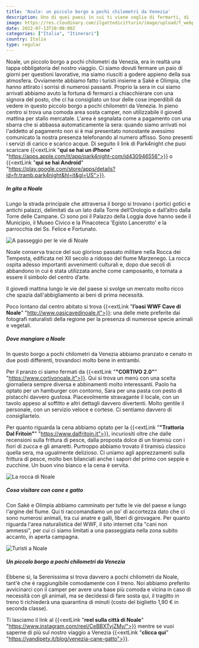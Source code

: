 ```yaml
---
title: 'Noale: un piccolo borgo a pochi chilometri da Venezia'
description: Uno di quei paesi in cui ti viene voglia di fermarti, di fare due parole con la gente del posto, di saperne un po' di più.
image: https://res.cloudinary.com/ilgattodicitturin/image/upload/f_webp,q_auto,w_800,dpr_auto/v1657705481/Articoli/Noale_.jpg
date: 2022-07-13T10:00:00Z
categories: ["Italia", "Itinerari"]
country: Italia
type: regular
---
```


Noale, un piccolo borgo a pochi chilometri da Venezia, era in realtà una tappa obbligatoria del nostro viaggio. Ci siamo dovuti fermare un paio di giorni per questioni lavorative, ma siamo riusciti a godere appieno della sua atmosfera. Ovviamente abbiamo fatto i turisti insieme a Sakè e Olimpia, che hanno attirato i sorrisi di numerosi passanti. Proprio la sera in cui siamo arrivati abbiamo avuto la fortuna di fermarci a chiacchierare con una signora del posto, che ci ha consigliato un tour delle cose imperdibili da vedere in questo piccolo borgo a pochi chilometri da Venezia. In pieno centro si trova una comoda area sosta camper, non utilizzabile il giovedì mattina per stallo mercatale. L'area è segnalata come a pagamento con una sbarra che si abbassa automaticamente la sera: quando siamo arrivati noi l'addetto al pagamento non si è mai presentato nonostante avessimo comunicato la nostra presenza telefonando al numero affisso. Sono presenti i servizi di carico e scarico acque. Di seguito il link di Park4night che puoi scaricare {{<extLink "**qui se hai un iPhone**" "https://apps.apple.com/it/app/park4night-com/id430946556">}} o {{<extLink "**qui se hai Android**" "https://play.google.com/store/apps/details?id=fr.tramb.park4night&hl=it&gl=US">}}.

##### In gita a Noale
Lungo la strada principale che attraversa il borgo si trovano i portici gotici e antichi palazzi, delimitati da un lato dalla Torre dell’Orologio e dall’altro dalla Torre delle Campane. Ci sono poi il Palazzo della Loggia dove hanno sede il Municipio, il Museo Civico e la Pinacoteca 'Egisto Lancerotto' e la parrocchia dei Ss. Felice e Fortunato.

![A passeggio per le vie di Noale](https://res.cloudinary.com/ilgattodicitturin/image/upload/f_webp,q_auto,w_800,dpr_auto/v1657705492/Articoli/a_passeggio_per_le_vie_di_Noale.jpg)

Noale conserva tracce del suo glorioso passato militare nella Rocca dei Tempesta, edificata nel XII secolo a ridosso del fiume Marzenego. La rocca ospita adesso importanti avvenimenti culturali e, dopo due secoli di abbandono in cui è stata utilizzata anche come camposanto, è tornata a essere il simbolo del centro d’arte.

Il giovedì mattina lungo le vie del paese si svolge un mercato molto ricco che spazia dall'abbigliamento ai beni di prima necessità. 

Poco lontano dal centro abitato si trova {{<extLink "**l’oasi WWF Cave di Noale**" "http://www.oasicavedinoale.it">}}: una delle mete preferite dai fotografi naturalisti della regione per la presenza di numerose specie animali e vegetali. 

##### Dove mangiare a Noale 
In questo borgo a pochi chilometri da Venezia abbiamo pranzato e cenato in due posti differenti, trovandoci molto bene in entrambi. 

Per il pranzo ci siamo fermati da {{<extLink "**"CORTIVO 2.0"**" "https://www.cortivonoale.it">}}. Qui si trova un menù con una scelta giornaliera sempre diversa e abbinamenti molto interessanti. Paolo ha optato per un hamburger con contorno, Sara per una pasta con pesto di pistacchi davvero gustosa. Piacevolmente stravagante il locale, con un tavolo appeso al soffitto e altri dettagli davvero divertenti. Molto gentile il personale, con un servizio veloce e cortese. Ci sentiamo davvero di consigliartelo.

Per quanto riguarda la cena abbiamo optato per la {{<extLink "**"Trattoria Dal Fritoin"**" "https://www.dalfritoin.it">}}, incuriositi oltre che dalle recensioni sulla frittura di pesce, dalla proposta dolce di un tiramisù con i fiori di zucca e gli amaretti. Purtroppo abbiamo trovato il tiramisù classico quella sera, ma ugualmente delizioso. Ci uniamo agli apprezzamenti sulla frittura di pesce, molto ben bilanciati anche i sapori del primo con seppie e zucchine. Un buon vino bianco e la cena è servita. 

![La rocca di Noale](https://res.cloudinary.com/ilgattodicitturin/image/upload/f_webp,q_auto,w_800,dpr_auto/v1657705148/Articoli/La_Rocca_di_Noale.jpg)

##### Cosa visitare con cane e gatto
Con Sakè e Olimpia abbiamo camminato per tutte le vie del paese e lungo l'argine del fiume. Qui ti raccomandiamo un po' di accortezza dato che ci sono numerosi animali, tra cui anatre e galli, liberi di girovagare. Per quanto riguarda l'area naturalistica del WWF, il sito internet cita "cani non ammessi", per cui ci siamo limitati a una passeggiata nella zona subito accanto, in aperta campagna.

![Turisti a Noale](https://res.cloudinary.com/ilgattodicitturin/image/upload/f_webp,q_auto,w_800,dpr_auto/v1657705037/Articoli/turisti_a_Noale.jpg)

##### Un piccolo borgo a pochi chilometri da Venezia 
Ebbene sì, la Serenissima si trova davvero a pochi chilometri da Noale, tant'è che è raggiungibile comodamente con il treno. Noi abbiamo preferito avvicinarci con il camper per avere una base più comoda e vicina in caso di necessità con gli animali, ma se decidessi di fare sosta qui, il tragitto in treno ti richiederà una quarantina di minuti (costo del biglietto 1,90 € in seconda classe). 

Ti lasciamo il link al {{<extLink "**reel sulla città di Noale**" "https://www.instagram.com/reel/CeBBXTyjZMy/">}} mentre se vuoi saperne di più sul nostro viaggio a Venezia {{<extLink "**clicca qui**" "https://vandipety.it/blog/venezia-cane-gatto">}}.